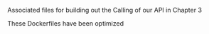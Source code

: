 Associated files for building out the Calling of our API in Chapter 3

These Dockerfiles have been optimized